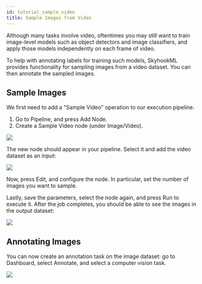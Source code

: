 ```yaml
---
id: tutorial_sample_video
title: Sample Images from Video
---
```


Although many tasks involve video, oftentimes you may still want to train image-level models such as object detectors and image classifiers, and apply those models independently on each frame of video.

To help with annotating labels for training such models, SkyhookML provides functionality for sampling images from a video dataset. You can then annotate the sampled images.

## Sample Images

We first need to add a "Sample Video" operation to our execution pipeline.

1. Go to Pipeline, and press Add Node.
2. Create a Sample Video node (under Image/Video).

![](/img/tutorials/sample_images.png)

The new node should appear in your pipeline. Select it and add the video dataset as an input:

![](/img/tutorials/video_sample_edit.png)

Now, press Edit, and configure the node. In particular, set the number of images you want to sample.

Lastly, save the parameters, select the node again, and press Run to execute it. After the job completes, you should be able to see the images in the output dataset:

![](/img/tutorials/video_sample_output_item.png)

## Annotating Images

You can now create an annotation task on the image dataset: go to Dashboard, select Annotate, and select a computer vision task.

![](/img/tutorials/video_sample_annotate.png)
